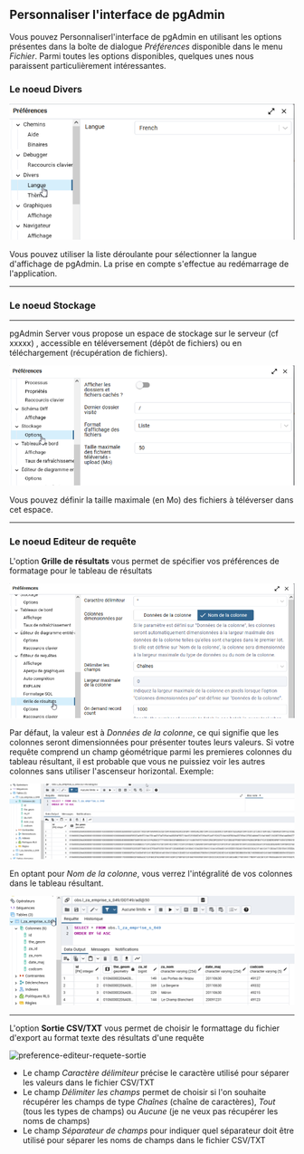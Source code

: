 ## Personnaliser l'interface de pgAdmin
Vous pouvez Personnaliserl'interface de pgAdmin en utilisant les options présentes dans la boîte de dialogue
*Préférences* disponible dans le menu *Fichier*.
Parmi toutes les options disponibles, quelques unes nous paraissent particulièrement intéressantes.

### Le noeud Divers
![preference-divers](./img/preferences-divers.png)

Vous pouvez utiliser la liste déroulante pour sélectionner la langue d'affichage de pgAdmin. La prise en compte
s'effectue au redémarrage de l'application.

---

### Le noeud Stockage

---

pgAdmin Server vous propose un espace de stockage sur le serveur (cf xxxxx) , accessible en téléversement (dépôt de fichiers)
ou en téléchargement (récupération de fichiers). 

![preference-stockage](./img/preferences-stockage.png)

Vous pouvez définir la taille maximale (en Mo) des fichiers à téléverser dans cet espace.

---

### Le noeud Editeur de requête
L'option **Grille de résultats** vous permet de spécifier vos préférences de formatage pour le tableau de résultats

![preference-editeur-requete](./img/preferences-editeur-requetes.png)

Par défaut, la valeur est à *Données de la colonne*, ce qui signifie que les colonnes seront dimensionnées pour présenter toutes leurs valeurs. Si votre requête
comprend un champ géométrique parmi les premieres colonnes du tableau résultant, il est probable que vous ne puissiez voir les autres colonnes sans 
utiliser l'ascenseur horizontal.
Exemple: 

![preference-editeur-requete-exemple1](./img/preferences-editeur-requetes-exemple1.png)

En optant pour *Nom de la colonne*, vous verrez l'intégralité de vos colonnes dans le tableau résultant.

![preference-editeur-requete-exemple2](./img/preferences-editeur-requetes-exemple2.png)

---

L'option **Sortie CSV/TXT** vous permet de choisir le formattage du fichier d'export au format texte des résultats d'une requête

![preference-editeur-requete-sortie](./img/preferences-editeur-sortie.png)

* Le champ *Caractère délimiteur* précise le caractère utilisé pour séparer les valeurs dans le fichier CSV/TXT
* Le champ *Délimiter les champs* permet de choisir si l'on souhaite récupérer les champs de type *Chaînes* (chaîne de caractères), *Tout* (tous les types de champs) ou *Aucune* (je ne veux pas
récupérer les noms de champs)
* Le champ *Séparateur de champs* pour indiquer quel séparateur doit être utilisé pour séparer les noms de champs dans le fichier CSV/TXT

